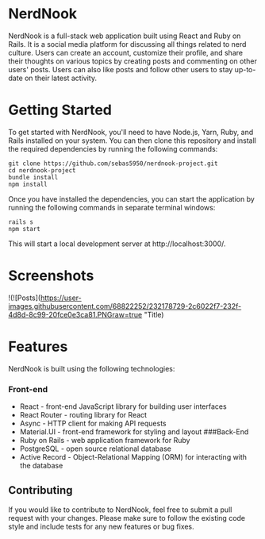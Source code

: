 # NerdNook
NerdNook is a full-stack web application built using React and Ruby on Rails. It is a social media platform for discussing all things related to nerd culture. Users can create an account, customize their profile, and share their thoughts on various topics by creating posts and commenting on other users' posts. Users can also like posts and follow other users to stay up-to-date on their latest activity.

# Getting Started
To get started with NerdNook, you'll need to have Node.js, Yarn, Ruby, and Rails installed on your system. You can then clone this repository and install the required dependencies by running the following commands:
```
git clone https://github.com/sebas5950/nerdnook-project.git
cd nerdnook-project
bundle install
npm install
```
Once you have installed the dependencies, you can start the application by running the following commands in separate terminal windows:
```
rails s
npm start
```
This will start a local development server at http://localhost:3000/.
# Screenshots
!(![Posts](https://user-images.githubusercontent.com/68822252/232178729-2c6022f7-232f-4d8d-8c99-20fce0e3ca81.PNGraw=true "Title)
# Features
NerdNook is built using the following technologies:
### Front-end
* React - front-end JavaScript library for building user interfaces
* React Router - routing library for React
* Async - HTTP client for making API requests
* Material.UI - front-end framework for styling and layout
###Back-End
* Ruby on Rails - web application framework for Ruby
* PostgreSQL - open source relational database
* Active Record - Object-Relational Mapping (ORM) for interacting with the database
## Contributing
If you would like to contribute to NerdNook, feel free to submit a pull request with your changes. Please make sure to follow the existing code style and include tests for any new features or bug fixes.
